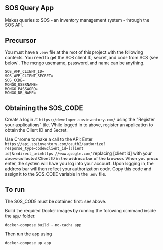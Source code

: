 ## SOS Query App
Makes queries to SOS - an inventory management system - through the SOS API.

## Precursor
You must have a `.env` file at the root of this project with the following contents. You need to get the SOS client ID, secret, and code from SOS (see below). The mongo username, password, and name can be anything.

```
SOS_APP_CLIENT_ID=
SOS_APP_CLIENT_SECRET=
SOS_CODE=
MONGO_USERNAME=
MONGO_PASSWORD=
MONGO_DB_NAME=
```

## Obtaining the SOS_CODE
Create a login at `https://developer.sosinventory.com/` using the "Register your applications" tile. While logged in to above, register an application to obtain the Client ID and Secret.

Use Chrome to make a call to the API: Enter `https://api.sosinventory.com/oauth2/authorize?response_type=code&client_id=[client id]&redirect_uri=https://www.google.com/` replacing [client id] with your above collected Client ID in the address bar of the browser.  When you press enter, the system will have you log into your account.  Upon logging in, the address bar will then reflect your authorization code. Copy this code and assign it to the SOS_CODE variable in the `.env` file.

## To run
The SOS_CODE must be obtained first: see above.

Build the required Docker images by running the following command inside the `app/` folder.

```
docker-compose build --no-cache app
```

Then run the app using

```
docker-compose up app
```